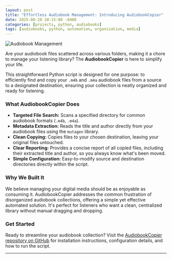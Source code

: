 ```yaml
---
layout: post
title: "Effortless Audiobook Management: Introducing AudiobookCopier"
date: 2025-08-28 10:15:00 -0400
categories: [projects, python, audiobooks]
tags: [audiobooks, python, automation, organization, media]
---
```


<img src="/assets/img/alatumcode-PNbDkQ2DDgM-unsplash.jpg" alt="Audiobook Management" style="max-width: 100%; height: auto;">


Are your audiobook files scattered across various folders, making it a chore to manage your listening library? The **AudiobookCopier** is here to simplify your life.

This straightforward Python script is designed for one purpose: to efficiently find and copy your `.m4b` and `.m4a` audiobook files from a source to a designated destination, ensuring your collection is neatly organized and ready for listening.

### What AudiobookCopier Does

*   **Targeted File Search:** Scans a specified directory for common audiobook formats (`.m4b`, `.m4a`).
*   **Metadata Extraction:** Reads the title and author directly from your audiobook files using the `mutagen` library.
*   **Clean Copying:** Copies files to your chosen destination, leaving your original files untouched.
*   **Clear Reporting:** Provides a concise report of all copied files, including their extracted title and author, so you always know what's been moved.
*   **Simple Configuration:** Easy-to-modify source and destination directories directly within the script.

### Why We Built It

We believe managing your digital media should be as enjoyable as consuming it. AudiobookCopier addresses the common frustration of disorganized audiobook collections, offering a simple yet effective automated solution. It's perfect for listeners who want a clean, centralized library without manual dragging and dropping.

### Get Started

Ready to streamline your audiobook collection? Visit the [AudiobookCopier repository on GitHub](https://github.com/jharri34/AudiobookCopier) for installation instructions, configuration details, and how to run the script.

---
